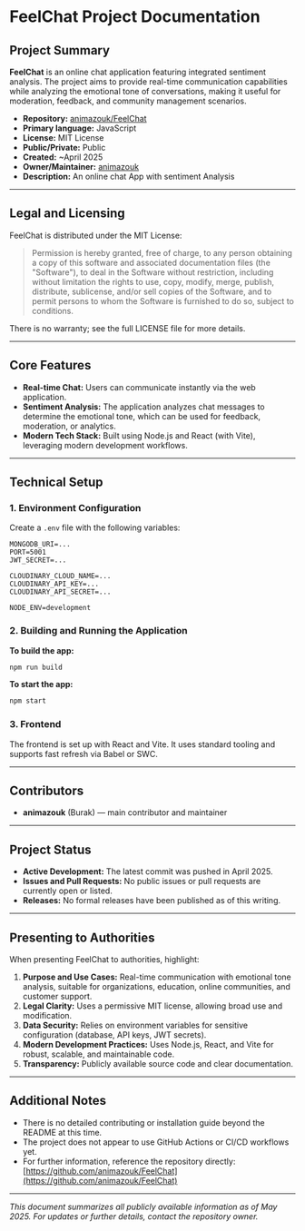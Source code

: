 # FeelChat Project Documentation

## Project Summary

**FeelChat** is an online chat application featuring integrated sentiment analysis. The project aims to provide real-time communication capabilities while analyzing the emotional tone of conversations, making it useful for moderation, feedback, and community management scenarios.

- **Repository:** [animazouk/FeelChat](https://github.com/animazouk/FeelChat)
- **Primary language:** JavaScript
- **License:** MIT License
- **Public/Private:** Public
- **Created:** ~April 2025
- **Owner/Maintainer:** [animazouk](https://github.com/animazouk)
- **Description:** An online chat App with sentiment Analysis

---

## Legal and Licensing

FeelChat is distributed under the MIT License:

> Permission is hereby granted, free of charge, to any person obtaining a copy of this software and associated documentation files (the "Software"), to deal in the Software without restriction, including without limitation the rights to use, copy, modify, merge, publish, distribute, sublicense, and/or sell copies of the Software, and to permit persons to whom the Software is furnished to do so, subject to conditions.

There is no warranty; see the full LICENSE file for more details.

---

## Core Features

- **Real-time Chat:** Users can communicate instantly via the web application.
- **Sentiment Analysis:** The application analyzes chat messages to determine the emotional tone, which can be used for feedback, moderation, or analytics.
- **Modern Tech Stack:** Built using Node.js and React (with Vite), leveraging modern development workflows.

---

## Technical Setup

### 1. Environment Configuration

Create a `.env` file with the following variables:

```plaintext
MONGODB_URI=...
PORT=5001
JWT_SECRET=...

CLOUDINARY_CLOUD_NAME=...
CLOUDINARY_API_KEY=...
CLOUDINARY_API_SECRET=...

NODE_ENV=development
```

### 2. Building and Running the Application

**To build the app:**
```bash
npm run build
```

**To start the app:**
```bash
npm start
```

### 3. Frontend

The frontend is set up with React and Vite. It uses standard tooling and supports fast refresh via Babel or SWC.

---

## Contributors

- **animazouk** (Burak) — main contributor and maintainer

---

## Project Status

- **Active Development:** The latest commit was pushed in April 2025.
- **Issues and Pull Requests:** No public issues or pull requests are currently open or listed.
- **Releases:** No formal releases have been published as of this writing.

---

## Presenting to Authorities

When presenting FeelChat to authorities, highlight:

1. **Purpose and Use Cases:** Real-time communication with emotional tone analysis, suitable for organizations, education, online communities, and customer support.
2. **Legal Clarity:** Uses a permissive MIT license, allowing broad use and modification.
3. **Data Security:** Relies on environment variables for sensitive configuration (database, API keys, JWT secrets).
4. **Modern Development Practices:** Uses Node.js, React, and Vite for robust, scalable, and maintainable code.
5. **Transparency:** Publicly available source code and clear documentation.

---

## Additional Notes

- There is no detailed contributing or installation guide beyond the README at this time.
- The project does not appear to use GitHub Actions or CI/CD workflows yet.
- For further information, reference the repository directly: [https://github.com/animazouk/FeelChat](https://github.com/animazouk/FeelChat)

---

*This document summarizes all publicly available information as of May 2025. For updates or further details, contact the repository owner.*
